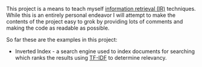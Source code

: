 This project is a means to teach myself [information retrieval (IR)](http://en.wikipedia.org/wiki/Information_retrieval) techniques. While this is an entirely personal endeavor I will attempt to make the contents of the project easy to grok by providing lots of comments and making the code as readable as possible.

So far these are the examples in this project:

* Inverted Index - a search engine used to index documents for searching which ranks the results using [TF-IDF](http://en.wikipedia.org/wiki/Tf%E2%80%93idf) to determine relevancy.